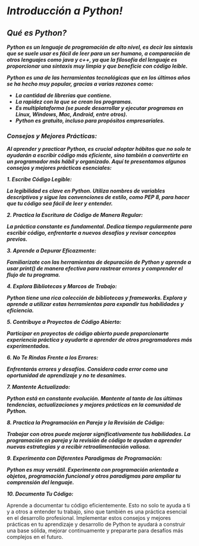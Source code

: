 # **_Introducción a Python!_**

## **_Qué es Python?_**

**_Python es un lenguaje de programación de alto nivel, es decir las sintaxis que se suele usar es fácil de leer para un ser humano, a comparación de otros lenguajes como java y c++, ya que la filosofía del lenguaje es proporcionar una sintaxis muy limpia y que beneficie con código leíble._**

**_Python es una de las herramientas tecnológicas que en los últimos años se ha hecho muy popular, gracias a varias razones como:_**

- **_La cantidad de librerías que contiene._**
- **_La rapidez con la que se crean los programas._**
- **_Es multiplataforma (se puede desarrollar y ejecutar programas en Linux, Windows, Mac, Android, entre otros)._**
- **_Python es gratuito, incluso para propósitos empresariales._**

### **_Consejos y Mejores Prácticas:_**

**_Al aprender y practicar Python, es crucial adoptar hábitos que no solo te ayudarán a escribir código más eficiente, sino también a convertirte en un programador más hábil y organizado. Aquí te presentamos algunos consejos y mejores prácticas esenciales:_**

**_1. Escribe Código Legible:_**

**_La legibilidad es clave en Python. Utiliza nombres de variables descriptivos y sigue las convenciones de estilo, como PEP 8, para hacer que tu código sea fácil de leer y entender._**

**_2. Practica la Escritura de Código de Manera Regular:_**

**_La práctica constante es fundamental. Dedica tiempo regularmente para escribir código, enfrentarte a nuevos desafíos y revisar conceptos previos._**

**_3. Aprende a Depurar Eficazmente:_**

**_Familiarízate con las herramientas de depuración de Python y aprende a usar print() de manera efectiva para rastrear errores y comprender el flujo de tu programa._**

**_4. Explora Bibliotecas y Marcos de Trabajo:_**

**_Python tiene una rica colección de bibliotecas y frameworks. Explora y aprende a utilizar estas herramientas para expandir tus habilidades y eficiencia._**

**_5. Contribuye a Proyectos de Código Abierto:_**

**_Participar en proyectos de código abierto puede proporcionarte experiencia práctica y ayudarte a aprender de otros programadores más experimentados._**

**_6. No Te Rindas Frente a los Errores:_**

**_Enfrentarás errores y desafíos. Considera cada error como una oportunidad de aprendizaje y no te desanimes._**

**_7. Mantente Actualizado:_**

**_Python está en constante evolución. Mantente al tanto de las últimas tendencias, actualizaciones y mejores prácticas en la comunidad de Python._**

**_8. Practica la Programación en Pareja y la Revisión de Código:_**

**_Trabajar con otros puede mejorar significativamente tus habilidades. La programación en pareja y la revisión de código te ayudan a aprender nuevas estrategias y a recibir retroalimentación valiosa._**

**_9. Experimenta con Diferentes Paradigmas de Programación:_**

**_Python es muy versátil. Experimenta con programación orientada a objetos, programación funcional y otros paradigmas para ampliar tu comprensión del lenguaje._**

**_10. Documenta Tu Código:_**

Aprende a documentar tu código eficientemente. Esto no solo te ayuda a ti y a otros a entender tu trabajo, sino que también es una práctica esencial en el desarrollo profesional.
Implementar estos consejos y mejores prácticas en tu aprendizaje y desarrollo de Python te ayudará a construir una base sólida, mejorar continuamente y prepararte para desafíos más complejos en el futuro.
